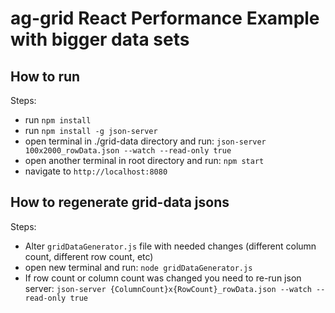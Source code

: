 # ag-grid React Performance Example with bigger data sets

## How to run

Steps:

- run `npm install`
- run `npm install -g json-server`
- open terminal in ./grid-data directory and run: `json-server 100x2000_rowData.json --watch --read-only true`
- open another terminal in root directory and run: `npm start`
- navigate to `http://localhost:8080`

## How to regenerate grid-data jsons

Steps:

- Alter `gridDataGenerator.js` file with needed changes (different column count, different row count, etc)
- open new terminal and run: `node gridDataGenerator.js`
- If row count or column count was changed you need to re-run json server: `json-server {ColumnCount}x{RowCount}_rowData.json --watch --read-only true`

